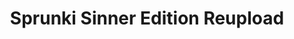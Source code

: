 ---
slug: sprunki-sinner-edition-reupload
title: Sprunki Sinner Edition Reupload
description: "Sprunki Sinner Edition Reupload is an exciting online game. Play for free directly in your browser!"
icon: /images/popular_mods/Sprunki Sinner Edition Reupload.png
url: https://wowtbc.net/sprunkin/sprunki-sinner-reupload/index.html
previewImage: /images/popular_mods/Sprunki Sinner Edition Reupload.png
type: popular mods

# SEO配置
seo:
  title: "Sprunki Sinner Edition Reupload - Play Free Online Game | Fun Browser Games"
  description: "Sprunki Sinner Edition Reupload - Play this fun online game for free in your browser. No download required!"
  ogImage: "/images/popular_mods/Sprunki Sinner Edition Reupload.png"
  keywords: "sprunki-sinner-edition-reupload, online game, browser game, free game, popular mods game, play online"

videoUrls:
  - https://www.youtube.com/embed/example1
  - https://www.youtube.com/embed/example2

whyPlay:
  title: "Why Play Sprunki Sinner Edition Reupload?"
  items:
    - "Immersive Gameplay: Sprunki Sinner Edition Reupload offers an engaging and immersive gaming experience that will keep you entertained for hours"
    - "Challenging Levels: Test your skills with increasingly difficult challenges and obstacles"
    - "Beautiful Graphics: Enjoy stunning visuals and smooth animations that bring the game world to life"
    - "Regular Updates: New content and features are added regularly to keep the game fresh and exciting"
    - "Free to Play: Experience all the fun without spending a penny"
    - "Community Features: Connect with other players, share strategies, and compete for high scores"
    - "Cross-Platform: Play on any device with a web browser, no downloads required"

features:
  title: "Key Features of Sprunki Sinner Edition Reupload"
  image: "/images/popular_mods/Sprunki Sinner Edition Reupload.png"
  items:
    - "Intuitive Controls: Easy to learn controls make Sprunki Sinner Edition Reupload accessible for players of all skill levels"
    - "Multiple Game Modes: Enjoy various gameplay options that provide different challenges and experiences"
    - "Character Customization: Personalize your gaming experience with unique characters and items"
    - "Achievement System: Complete special tasks to earn rewards and recognition"
    - "Leaderboards: Compete with players worldwide and see who can achieve the highest scores"

characteristics:
  title: "Game Characteristics"
  image: "/images/popular_mods/Sprunki Sinner Edition Reupload.png"
  items:
    - "Genre: Popular mods game with elements of strategy and skill"
    - "Difficulty: Suitable for both casual gamers and those seeking a challenge"
    - "Play Time: Quick sessions or extended gameplay, depending on your preference"
    - "Art Style: Vibrant and engaging visuals that enhance the gaming experience"
    - "Sound Design: Immersive audio that complements the gameplay perfectly"

info: "Sprunki Sinner Edition Reupload is an exciting online game that offers players a unique and engaging gaming experience. With its intuitive controls, stunning visuals, and challenging gameplay, Sprunki Sinner Edition Reupload provides hours of entertainment for players of all ages and skill levels. Whether you're looking for a quick gaming session during a break or an extended play session, Sprunki Sinner Edition Reupload delivers an immersive experience that will keep you coming back for more. The game features multiple levels of increasing difficulty, ensuring that players are constantly challenged as they progress. With regular updates adding new content and features, Sprunki Sinner Edition Reupload remains fresh and exciting, providing endless entertainment options for its growing community of players."

howToPlayIntro: "Welcome to Sprunki Sinner Edition Reupload! This guide will walk you through the basics and help you master the game. Whether you're a beginner or looking to improve your skills, these tips and instructions will enhance your gaming experience."

howToPlaySteps:
  - title: "Getting Started"
    description: "Begin your Sprunki Sinner Edition Reupload adventure by familiarizing yourself with the controls. Use your keyboard or mouse to navigate through the game interface. The tutorial will guide you through the basic mechanics and help you understand the objectives."
  - title: "Understanding the Objectives"
    description: "In Sprunki Sinner Edition Reupload, your main goal is to progress through levels by completing specific objectives. Each level presents unique challenges that require different strategies and approaches."
  - title: "Mastering the Controls"
    description: "Practice using the controls to improve your precision and reaction time. Sprunki Sinner Edition Reupload requires quick reflexes and strategic thinking to overcome obstacles and defeat opponents."
  - title: "Utilizing Power-ups"
    description: "Collect power-ups throughout the game to enhance your abilities and overcome difficult challenges. Each power-up offers unique advantages that can be crucial for success."
  - title: "Developing Strategies"
    description: "As you progress in Sprunki Sinner Edition Reupload, develop effective strategies for different scenarios. Analyze patterns, anticipate challenges, and adapt your approach to maximize your performance."

faq:
  title: "Frequently Asked Questions about Sprunki Sinner Edition Reupload"
  items:
    - question: "Is Sprunki Sinner Edition Reupload free to play?"
      answer: "Yes, Sprunki Sinner Edition Reupload is completely free to play directly in your web browser. No downloads or purchases are required to enjoy the full game experience."
    - question: "Can I play Sprunki Sinner Edition Reupload on mobile devices?"
      answer: "Yes, Sprunki Sinner Edition Reupload is optimized for both desktop and mobile play. You can enjoy the game on any device with a web browser and internet connection."
    - question: "Are there any in-game purchases?"
      answer: "While Sprunki Sinner Edition Reupload is free to play, there may be optional in-game purchases available for cosmetic items or additional features that don't affect core gameplay."
    - question: "How often is Sprunki Sinner Edition Reupload updated?"
      answer: "The developers regularly update Sprunki Sinner Edition Reupload with new content, features, and improvements based on player feedback and game performance."
    - question: "Can I play Sprunki Sinner Edition Reupload offline?"
      answer: "Currently, Sprunki Sinner Edition Reupload requires an internet connection to play as it's a browser-based online game."
    - question: "Is Sprunki Sinner Edition Reupload suitable for children?"
      answer: "Yes, Sprunki Sinner Edition Reupload is designed to be family-friendly and suitable for players of all ages."
    - question: "How do I report bugs or issues?"
      answer: "If you encounter any problems while playing Sprunki Sinner Edition Reupload, you can report them through the game's support page or contact the developers directly through their website."
    - question: "Still Have Questions?"
      answer: "If you have additional questions about Sprunki Sinner Edition Reupload that aren't covered in this FAQ, please visit our support center or contact our customer service team for assistance."
---